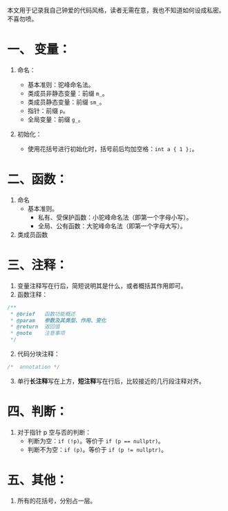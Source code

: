 本文用于记录我自己钟爱的代码风格，读者无需在意，我也不知道如何设成私密。不喜勿喷。

# 一、 变量：

1. 命名：
   - 基本准则：驼峰命名法。
   - 类成员非静态变量：前缀 `m_`。
   - 类成员静态变量：前缀 `sm_`。
   - 指针：前缀 `p`。
   - 全局变量：前缀 `g_`。
  
2. 初始化：
   - 使用花括号进行初始化时，括号前后均加空格：`int a { 1 };`。

# 二、函数：

1. 命名
   - 基本准则。
     - 私有、受保护函数：小驼峰命名法（即第一个字母小写）。
     - 全局、公有函数：大驼峰命名法（即第一个字母大写）。
3. 类成员函数

# 三、注释：

1. 变量注释写在行后，简短说明其是什么，或者概括其作用即可。
2. 函数注释：
```cpp
/**
 * @brief	函数功能概述
 * @param	参数及其类型、作用、变化
 * @return	返回值
 * @note	注意事项
 */
```
2. 代码分块注释：
```cpp
/*  annotation */
```
3. 单行**长注释**写在上方，**短注释**写在行后，比较接近的几行段注释对齐。


# 四、判断：

1. 对于指针 p 空与否的判断：
   - 判断为空：`if (!p)`。等价于 `if (p == nullptr)`。
   - 判断不为空：`if (p)`。等价于 `if (p != nullptr)`。
  
# 五、其他：

1. 所有的花括号，分别占一层。
